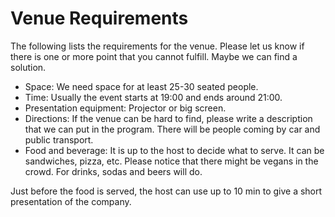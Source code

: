 # Venue Requirements

The following lists the requirements for the venue. Please let us know if there is one or more point that you cannot fulfill. Maybe we can find a solution.

 - Space: We need space for at least 25-30 seated people.
 - Time: Usually the event starts at 19:00 and ends around 21:00.
 - Presentation equipment: Projector or big screen.
 - Directions: If the venue can be hard to find, please write a description that we can put in the program. There will be people coming by car and public transport.
 - Food and beverage: It is up to the host to decide what to serve. It can be sandwiches, pizza, etc. Please notice that there might be vegans in the crowd. For drinks, sodas and beers will do.

Just before the food is served, the host can use up to 10 min to give a short presentation of the company.
